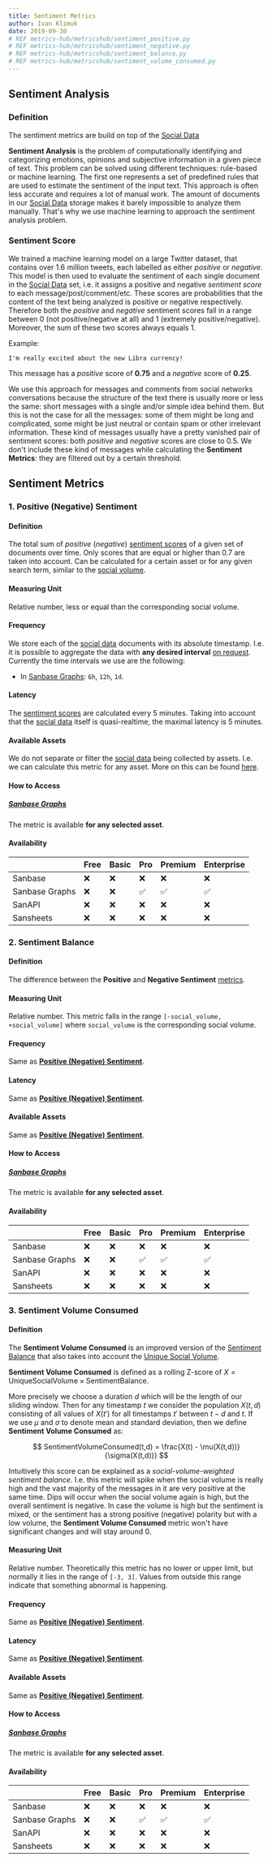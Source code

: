 ```yaml
---
title: Sentiment Metrics
author: Ivan Klimuk
date: 2019-09-30
# REF metrics-hub/metricshub/sentiment_positive.py
# REF metrics-hub/metricshub/sentiment_negative.py
# REF metrics-hub/metricshub/sentiment_balance.py
# REF metrics-hub/metricshub/sentiment_volume_consumed.py
---
```


## Sentiment Analysis

### Definition

The sentiment metrics are build on top of the [Social Data](/metrics/details/social-data)

**Sentiment Analysis** is the problem of computationally identifying and
categorizing emotions, opinions and subjective information in a given piece of
text. This problem can be solved using different techniques: rule-based or
machine learning. The first one represents a set of predefined rules that are
used to estimate the sentiment of the input text. This approach is often less
accurate and requires a lot of manual work. The amount of documents in our
[Social Data](/metrics/details/social-data) storage makes it barely impossible to
analyze them manually. That's why we use machine learning to approach the
sentiment analysis problem.

### Sentiment Score

We trained a machine learning model on a large Twitter dataset, that contains
over 1.6 million tweets, each labelled as either _positive_ or _negative_. This
model is then used to evaluate the sentiment of each single document in the
[Social Data](/metrics/details/social-data) set, i.e. it assigns a positive and negative
_sentiment score_ to each message/post/comment/etc. These scores are
probabilities that the content of the text being analyzed is positive or
negative respectively. Therefore both the _positive_ and _negative_ sentiment
scores fall in a range between 0 (not positive/negative at all) and 1 (extremely
positive/negative). Moreover, the sum of these two scores always equals 1.

Example:

```
I'm really excited about the new Libra currency!
```

This message has a _positive_ score of **0.75** and a _negative_ score of
**0.25**.

We use this approach for messages and comments from social networks
conversations because the structure of the text there is usually more or less
the same: short messages with a single and/or simple idea behind them. But this
is not the case for all the messages: some of them might be long and
complicated, some might be just neutral or contain spam or other irrelevant
information. These kind of messages usually have a pretty vanished pair of
sentiment scores: both _positive_ and _negative_ scores are close to 0.5. We
don't include these kind of messages while calculating the **Sentiment
Metrics**: they are filtered out by a certain threshold.

## Sentiment Metrics

### 1. Positive (Negative) Sentiment

#### Definition

The total sum of _positive_ (_negative_) [sentiment scores](#sentiment-score) of
a given set of documents over time. Only scores that are equal or higher than
0.7 are taken into account. Can be calculated for a certain asset or for any
given search term, similar to the [social
volume](/social-volume-metrics/#social-volume).

#### Measuring Unit

Relative number, less or equal than the corresponding social volume.

#### Frequency

We store each of the [social
data](https://acadey.santiment.net/metrics/details/social-data) documents with its
absolute timestamp. I.e. it is possible to aggregate the data with **any desired
interval** [on request](products-and-plans/access-plans/). Currently the time
intervals we use are the following:

- In [Sanbase Graphs](https://graphs.santiment.net/social): `6h`, `12h`, `1d`.

#### Latency

The [sentiment scores](#sentiment-score) are calculated every 5 minutes. Taking
into account that the [social data](/metrics/details/social-data) itself is
quasi-realtime, the maximal latency is 5 minutes.

#### Available Assets

We do not separate or filter the [social data](/metrics/details/social-data/) being
collected by assets. I.e. we can calculate this metric for any asset. More on
this can be found [here](/metrics/social-volume-metrics/#available-assets).

#### How to Access

##### [Sanbase Graphs](https://graphs.santiment.net/social)

The metric is available **for any selected asset**.

#### Availability

|                | Free | Basic | Pro                | Premium            | Enterprise         |
| -------------- | ---- | ----- | ------------------ | ------------------ | ------------------ |
| Sanbase        | :x:  | :x:   | :x:                | :x:                | :x:                |
| Sanbase Graphs | :x:  | :x:   | :white_check_mark: | :white_check_mark: | :white_check_mark: |
| SanAPI         | :x:  | :x:   | :x:                | :x:                | :x:                |
| Sansheets      | :x:  | :x:   | :x:                | :x:                | :x:                |

### 2. Sentiment Balance

#### Definition

The difference between the **Positive** and **Negative Sentiment**
[metrics](#positive-negative-sentiment).

#### Measuring Unit

Relative number. This metric falls in the range `[-social_volume, +social_volume]` where `social_volume` is the corresponding social volume.

#### Frequency

Same as [**Positive (Negative) Sentiment**](#positive-negative-sentiment).

#### Latency

Same as [**Positive (Negative) Sentiment**](#positive-negative-sentiment).

#### Available Assets

Same as [**Positive (Negative) Sentiment**](#positive-negative-sentiment).

#### How to Access

##### [Sanbase Graphs](https://graphs.santiment.net/social)

The metric is available **for any selected asset**.

#### Availability

|                | Free | Basic | Pro                | Premium            | Enterprise         |
| -------------- | ---- | ----- | ------------------ | ------------------ | ------------------ |
| Sanbase        | :x:  | :x:   | :x:                | :x:                | :x:                |
| Sanbase Graphs | :x:  | :x:   | :white_check_mark: | :white_check_mark: | :white_check_mark: |
| SanAPI         | :x:  | :x:   | :x:                | :x:                | :x:                |
| Sansheets      | :x:  | :x:   | :x:                | :x:                | :x:                |

### 3. Sentiment Volume Consumed

#### Definition

The **Sentiment Volume Consumed** is an improved version of the [Sentiment
Balance](#sentiment-balance) that also takes into account the [Unique Social
Volume](/metrics/social-volume-metrics/#unique-social-volume).

**Sentiment Volume Consumed** is defined as a rolling Z-score of $X =
\mathrm{Unique Social Volume} \times \mathrm{Sentiment Balance}$.

More precisely we choose a duration $d$ which will be the length of our sliding
window. Then for any timestamp $t$ we consider the population $X(t,d)$
consisting of all values of $X(t')$ for all timestamps $t'$ between $t-d$ and
$t$. If we use $\mu$ and $\sigma$ to denote mean and standard deviation, then we
define **Sentiment Volume Consumed** as:

$$
SentimentVolumeConsumed(t,d) = \frac{X(t) - \mu(X(t,d))}{\sigma(X(t,d))}
$$

Intuitively this score can be explained as a _social-volume-weighted sentiment
balance_. I.e. this metric will spike when the social volume is really high and
the vast majority of the messages in it are very positive at the same time. Dips
will occur when the social volume again is high, but the overall sentiment is
negative. In case the volume is high but the sentiment is mixed, or the
sentiment has a strong positive (negative) polarity but with a low volume, the
**Sentiment Volume Consumed** metric won't have significant changes and will
stay around 0.

#### Measuring Unit

Relative number. Theoretically this metric has no lower or upper limit, but
normally it lies in the range of `[-3, 3]`. Values from outside this range
indicate that something abnormal is happening.

#### Frequency

Same as [**Positive (Negative) Sentiment**](#positive-negative-sentiment).

#### Latency

Same as [**Positive (Negative) Sentiment**](#positive-negative-sentiment).

#### Available Assets

Same as [**Positive (Negative) Sentiment**](#positive-negative-sentiment).

#### How to Access

##### [Sanbase Graphs](https://graphs.santiment.net/social)

The metric is available **for any selected asset**.

#### Availability

|                | Free | Basic | Pro                | Premium            | Enterprise         |
| -------------- | ---- | ----- | ------------------ | ------------------ | ------------------ |
| Sanbase        | :x:  | :x:   | :x:                | :x:                | :x:                |
| Sanbase Graphs | :x:  | :x:   | :white_check_mark: | :white_check_mark: | :white_check_mark: |
| SanAPI         | :x:  | :x:   | :x:                | :x:                | :x:                |
| Sansheets      | :x:  | :x:   | :x:                | :x:                | :x:                |
